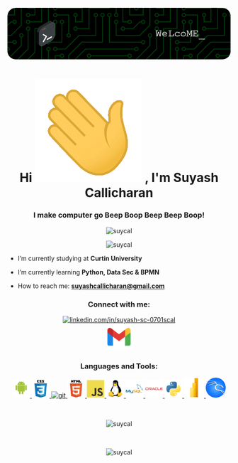 ![Header](./ele/github-header-image.png)

<h1 align="center">Hi <img src="ele/hand.gif" alt="hand"> , I'm Suyash Callicharan</h1>
<h3 align="center">I make computer go Beep Boop Beep Beep Boop!</h3>
<p align = "center"> <img src="https://art.pixilart.com/sr2712ab0b35ecd.gif" alt="suycal" width="35%" /> </p>
<p align="center"> <img src="https://komarev.com/ghpvc/?username=jfjughfu&label=Profile%20views&color=0e75b6&style=flat" alt="suycal" /> </p>

- I’m currently studying at **Curtin University**

- I’m currently learning **Python, Data Sec & BPMN**

- How to reach me: **suyashcallicharan@gmail.com**

<h3 align="center" style="font-size: 3 em; width: 40 %;">Connect with me:</h3>
<p align="center">
    <a href="https://linkedin.com/in/suyash-sc-0701scal" target="blank" style="margin-left: 15 px;">
        <img src="https://raw.githubusercontent.com/rahuldkjain/github-profile-readme-generator/master/src/images/icons/Social/linked-in-alt.svg" alt="linkedin.com/in/suyash-sc-0701scal" height="50" width="50"/>
    </a>
    <br>
    <a href="mailto:suyashcallicharan@gmail.com" title="My Email">
        <img src="ele/gmail.png" height="60" width="60" alt="Email" style="padding: -10;"/>
    </a>
</p>

<h3 align="center">Languages and Tools:</h3>
<p align="center"> <a href="https://developer.android.com" target="_blank" rel="noreferrer"> <img src="https://raw.githubusercontent.com/devicons/devicon/master/icons/android/android-original-wordmark.svg" alt="android" width="40" height="40"/> </a> <a href="https://www.w3schools.com/css/" target="_blank" rel="noreferrer"> <img src="https://raw.githubusercontent.com/devicons/devicon/master/icons/css3/css3-original-wordmark.svg" alt="css3" width="40" height="40"/> </a> <a href="https://git-scm.com/" target="_blank" rel="noreferrer"> <img src="https://www.vectorlogo.zone/logos/git-scm/git-scm-icon.svg" alt="git" width="40" height="40"/> </a> <a href="https://www.w3.org/html/" target="_blank" rel="noreferrer"> <img src="https://raw.githubusercontent.com/devicons/devicon/master/icons/html5/html5-original-wordmark.svg" alt="html5" width="40" height="40"/> </a> <a href="https://developer.mozilla.org/en-US/docs/Web/JavaScript" target="_blank" rel="noreferrer"> <img src="https://raw.githubusercontent.com/devicons/devicon/master/icons/javascript/javascript-original.svg" alt="javascript" width="40" height="40"/> </a> <a href="https://www.linux.org/" target="_blank" rel="noreferrer"> <img src="https://raw.githubusercontent.com/devicons/devicon/master/icons/linux/linux-original.svg" alt="linux" width="40" height="40"/> </a> <a href="https://www.mysql.com/" target="_blank" rel="noreferrer"> <img src="https://raw.githubusercontent.com/devicons/devicon/master/icons/mysql/mysql-original-wordmark.svg" alt="mysql" width="40" height="40"/> </a> <a href="https://www.oracle.com/" target="_blank" rel="noreferrer"> <img src="https://raw.githubusercontent.com/devicons/devicon/master/icons/oracle/oracle-original.svg" alt="oracle" width="40" height="40"/> </a> <a href="https://www.python.org" target="_blank" rel="noreferrer"> <img src="https://raw.githubusercontent.com/devicons/devicon/master/icons/python/python-original.svg" alt="python" width="40" height="40"/> <img src="ele/PowerBI.svg" alt="Power BI" width="45" height="45"/> <img src="ele/kali-linux.svg" alt="kali" width="45" height="45"/> </a> </p>
<br>
<p align = "center"><img align="center" src="https://github-readme-stats.vercel.app/api/top-langs?username=suycal&show_icons=true&locale=en&layout=compact" alt="suycal" /></p>
<br>
<p align = "center"><img align="center" src="https://github-readme-streak-stats.herokuapp.com/?user=suycal&" alt="suycal" /></p>



